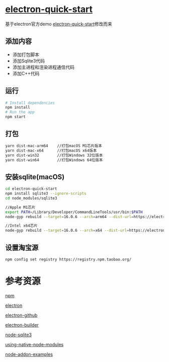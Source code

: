 # [electron-quick-start](https://git.yixindev.net/kongpf/electron-quick-start)
基于electron官方demo [electron-quick-start](https://github.com/electron/electron-quick-start)修改而来
## 添加内容
- 添加打包脚本
- 添加Sqlite3代码
- 添加主进程和渲染进程通信代码
- 添加C++代码

## 运行
```bash
# Install dependencies
npm install
# Run the app
npm start
```
## 打包
```bash
yarn dist-mac-arm64    //打包macOS M1芯片版本
yarn dist-mac-x64      //打包macOS x64版本
yarn dist-win32        //打包Windows 32位版本
yarn dist-win64        //打包Windows 64位版本
```
## 安装sqlite(macOS)
```bash
cd electron-quick-start
npm install sqlite3 --ignore-scripts
cd node_modules/sqlite3

//Apple M1芯片
export PATH=/Library/Developer/CommandLineTools/usr/bin:$PATH
node-gyp rebuild --target=16.0.6 --arch=arm64 --dist-url=https://electronjs.org/headers --module_name=node_sqlite3 --module_path=./lib/binding/napi-v3-darwin-arm64

//Intel x64芯片
node-gyp rebuild --target=16.0.6 --arch=x64 --dist-url=https://electronjs.org/headers --module_name=node_sqlite3 --module_path=./lib/binding/napi-v3-darwin-x64
```

## 设置淘宝源
```bash
npm config set registry https://registry.npm.taobao.org/
```

# 参考资源

[npm](https://www.npmjs.com)

[electron](https://www.electronjs.org)

[electron-github](https://github.com/electron)

[electron-builder](https://github.com/electron-userland/electron-builder)

[node-sqlite3](https://github.com/mapbox/node-sqlite3)

[using-native-node-modules](https://www.electronjs.org/docs/latest/tutorial/using-native-node-modules)

[node-addon-examples](https://github.com/nodejs/node-addon-examples)
